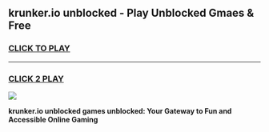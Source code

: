 
## krunker.io unblocked - Play Unblocked Gmaes & Free
<h3>
<a href="https://news.freeplayer.one?title=krunker.io_unblocked&ref=16F">CLICK TO PLAY</a></h3>
<hr>

<h3>
<a href="https://news.freeplayer.one?title=krunker.io_unblocked&ref=16F">CLICK 2 PLAY</a>
  
</h3>

<a href="https://news.freeplayer.one?title=krunker.io_unblocked&ref=16F/"><img src="https://clearcache.store/games.png"></a>


**krunker.io unblocked games unblocked: Your Gateway to Fun and Accessible Online Gaming**
